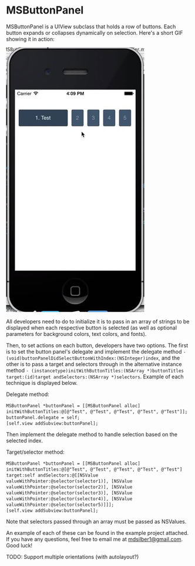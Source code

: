 MSButtonPanel
=============

MSButtonPanel is a UIView subclass that holds a row of buttons. Each button expands or collapses dynamically on selection.
Here's a short GIF showing it in action: 

![Test](MSButtonPanel.gif)

All developers need to do to initialize it is to pass in an array of strings to be displayed when each respective button is selected (as well as optional parameters for background colors, text colors, and fonts). 
 
Then, to set actions on each button, developers have two options. The first is to set the button panel's delegate and implement the delegate method `- (void)buttonPanelDidSelectButtonWithIndex:(NSInteger)index`, and the other is to pass a target and selectors through in the alternative instance method `- (instancetype)initWithButtonTitles:(NSArray *)buttonTitles target:(id)target andSelectors:(NSArray *)selectors`. Example of each technique is displayed below.

Delegate method:

    MSButtonPanel *buttonPanel = [[MSButtonPanel alloc] initWithButtonTitles:@[@"Test", @"Test", @"Test", @"Test", @"Test"]];
    buttonPanel.delegate = self;
    [self.view addSubview:buttonPanel];

Then implement the delegate method to handle selection based on the selected index.
    
Target/selector method:

    MSButtonPanel *buttonPanel = [[MSButtonPanel alloc] initWithButtonTitles:@[@"Test", @"Test", @"Test", @"Test", @"Test"] target:self andSelectors:@[[NSValue valueWithPointer:@selector(selector1)], [NSValue valueWithPointer:@selector(selector2)], [NSValue valueWithPointer:@selector(selector3)], [NSValue valueWithPointer:@selector(selector4)], [NSValue valueWithPointer:@selector(selector5)]]];
    [self.view addSubview:buttonPanel];
    
Note that selectors passed through an array must be passed as NSValues.

An example of each of these can be found in the example project attached. If you have any questions, feel free to email me at mdsilber1@gmail.com. Good luck!

TODO: Support multiple orientations (with autolayout?)
